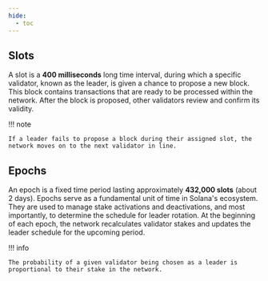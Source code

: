 ```yaml
---
hide:
  - toc
---
```


<h2>Slots</h2>

A slot is a **400 milliseconds** long time interval, during which a specific validator, known as the leader, is given a chance to propose a new block. This block contains transactions that are ready to be processed within the network. After the block is proposed, other validators review and confirm its validity.

!!! note

    If a leader fails to propose a block during their assigned slot, the network moves on to the next validator in line.

<h2>Epochs</h2>

An epoch is a fixed time period lasting approximately **432,000 slots** (about 2 days). Epochs serve as a fundamental unit of time in Solana's ecosystem. They are used to manage stake activations and deactivations, and most importantly, to determine the schedule for leader rotation. At the beginning of each epoch, the network recalculates validator stakes and updates the leader schedule for the upcoming period.

!!! info

    The probability of a given validator being chosen as a leader is proportional to their stake in the network.

